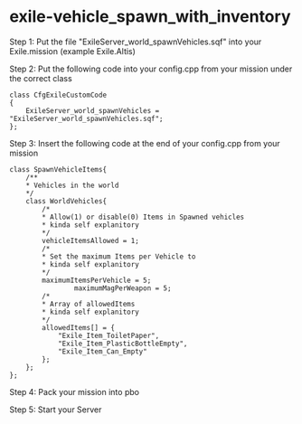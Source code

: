 # exile-vehicle_spawn_with_inventory
Step 1:
  Put the file "ExileServer_world_spawnVehicles.sqf" into your Exile.mission (example Exile.Altis)

Step 2:
  Put the following code into your config.cpp from your mission under the correct class
```  
class CfgExileCustomCode
{
	ExileServer_world_spawnVehicles = "ExileServer_world_spawnVehicles.sqf";
};
```

Step 3:
Insert the following code at the end of your config.cpp from your mission
```
class SpawnVehicleItems{
	/**
	* Vehicles in the world
	*/
	class WorldVehicles{
		/*
		* Allow(1) or disable(0) Items in Spawned vehicles
		* kinda self explanitory
		*/
		vehicleItemsAllowed = 1;
		/*
		* Set the maximum Items per Vehicle to
		* kinda self explanitory
		*/
		maximumItemsPerVehicle = 5;
                maximumMagPerWeapon = 5; 		
		/*
		* Array of allowedItems
		* kinda self explanitory
		*/
		allowedItems[] = {
			"Exile_Item_ToiletPaper",
			"Exile_Item_PlasticBottleEmpty",
			"Exile_Item_Can_Empty"
		};
	};
};
```
Step 4:
 Pack your mission into pbo

Step 5:
 Start your Server
